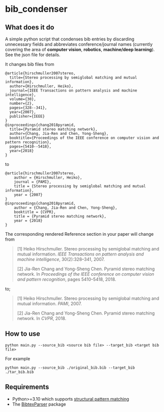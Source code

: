 # bib_condenser
## What does it do
A simple python script that condenses bib entries by discarding unnecessary fields and abbreviates conference/journal names (currently covering the area of **computer vision**, **robotics**, **machine/deep learning**). See the json file for details.

It changes bib files from
```
@article{hirschmuller2007stereo,
  title={Stereo processing by semiglobal matching and mutual information},
  author={Hirschmuller, Heiko},
  journal={IEEE Transactions on pattern analysis and machine intelligence},
  volume={30},
  number={2},
  pages={328--341},
  year={2007},
  publisher={IEEE}
}
@inproceedings{chang2018pyramid,
  title={Pyramid stereo matching network},
  author={Chang, Jia-Ren and Chen, Yong-Sheng},
  booktitle={Proceedings of the IEEE conference on computer vision and pattern recognition},
  pages={5410--5418},
  year={2018}
}
```
to
```
@article{hirschmuller2007stereo,
    author = {Hirschmuller, Heiko},
    journal = {PAMI},
    title = {Stereo processing by semiglobal matching and mutual information},
    year = {2007}
}
@inproceedings{chang2018pyramid,
    author = {Chang, Jia-Ren and Chen, Yong-Sheng},
    booktitle = {CVPR},
    title = {Pyramid stereo matching network},
    year = {2018}
}
```

The corresponding rendered Reference section in your paper will change from

> [1] Heiko Hirschmuller. Stereo processing by semiglobal matching and mutual information. *IEEE Transactions on pattern analysis and machine intelligence*, 30(2):328–341, 2007.
> 
>[2] Jia-Ren Chang and Yong-Sheng Chen. Pyramid stereo matching network. In *Proceedings of the IEEE conference on computer vision and pattern recognition*, pages 5410–5418, 2018.

to;

>[1] Heiko Hirschmuller. Stereo processing by semiglobal matching and mutual information. *PAMI*, 2007.
>
>[2] Jia-Ren Chang and Yong-Sheng Chen. Pyramid stereo matching network. In *CVPR*, 2018.


## How to use
```
python main.py --source_bib <source bib file> --target_bib <target bib file>
```
For example
```
python main.py --source_bib ./original_bib.bib --target_bib ./tar_bib.bib
```


## Requirements
- Python>=3.10 which supports [structural pattern matching](https://docs.python.org/3.10/whatsnew/3.10.html#pep-634-structural-pattern-matching)
- The [BibtexParser](https://bibtexparser.readthedocs.io/en/master/index.html) package